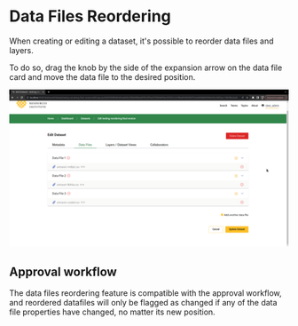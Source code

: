 # Data Files Reordering

When creating or editing a dataset, it's possible to reorder data files and layers.

To do so, drag the knob by the side of the expansion arrow on the data file card and move the data file to the desired position.

![](./1.png)

## Approval workflow

The data files reordering feature is compatible with the approval workflow, and reordered datafiles will only be flagged as changed if any of the data file properties have changed, no matter its new position.


